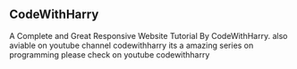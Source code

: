 ## CodeWithHarry
 A Complete and Great Responsive Website Tutorial By CodeWithHarry.
 also aviable on youtube channel codewithharry
its a  amazing series on programming please check on youtube codewithharry
